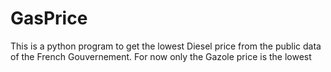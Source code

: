 # GasPrice

This is a python program to get the lowest Diesel price from the public data of the French Gouvernement.
For now only the Gazole price is the lowest
